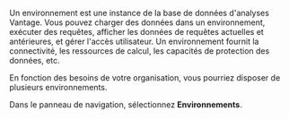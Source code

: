 Un environnement est une instance de la base de données d'analyses Vantage. Vous pouvez charger des données dans un environnement, exécuter des requêtes, afficher les données de requêtes actuelles et antérieures, et gérer l'accès utilisateur. Un environnement fournit la connectivité, les ressources de calcul, les capacités de protection des données, etc.

En fonction des besoins de votre organisation, vous pourriez disposer de plusieurs environnements.

Dans le panneau de navigation, sélectionnez **Environnements**.
